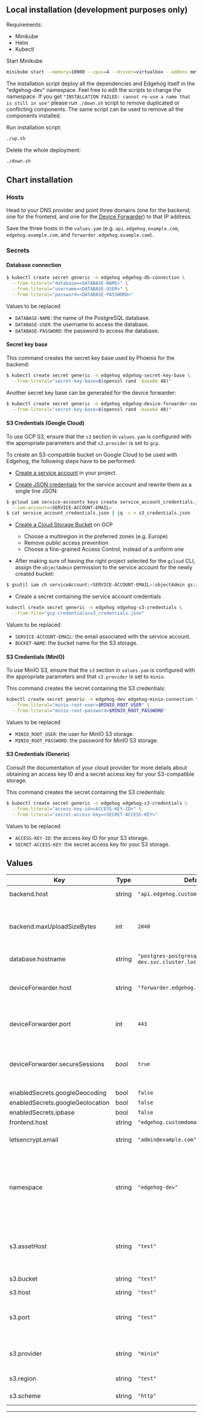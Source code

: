 ## Local installation (development purposes only)
Requirements:
- Minikube
- Helm
- Kubectl

Start Minikube
```bash
minikube start --memory=10000 --cpus=4 --driver=virtualbox --addons metallb ingress && minikube addons enable metallb
```

The installation script deploy all the dependencies and Edgehog itself in the "edgehog-dev" namespace. Feel free to edit the scripts to change the namespace.
If you get `"INSTALLATION FAILED: cannot re-use a name that is still in use"` please run `./down.sh` script to remove duplicated or conflicting components. The same script can be used to remove all the components installed. 

Run installation script:
```bash
./up.sh
```

Delete the whole deployment:
```bash
./down.sh
```


## Chart installation

### Hosts
Head to your DNS provider and
point three domains (one for the backend, one for the frontend, and one for the [Device Forwarder](https://github.com/edgehog-device-manager/edgehog_device_forwarder)) to that IP address.

Save the three hosts in the `values.yam` (e.g. `api.edgehog.example.com`, `edgehog.example.com`, and `forwarder.edgehog.example.com`).


### Secrets
#### Database connection
```bash
$ kubectl create secret generic -n edgehog edgehog-db-connection \
  --from-literal="database=<DATABASE-NAME>" \
  --from-literal="username=<DATABASE-USER>" \
  --from-literal="password=<DATABASE-PASSWORD>"
```

Values to be replaced
- `DATABASE-NAME`: the name of the PostgreSQL database.
- `DATABASE-USER`: the username to access the database.
- `DATABASE-PASSWORD`: the password to access the database.

#### Secret key base
This command creates the secret key base used by Phoenix for the backend:

```bash
$ kubectl create secret generic -n edgehog edgehog-secret-key-base \
  --from-literal="secret-key-base=$(openssl rand -base64 48)"
```

Another secret key base can be generated for the device forwarder:

```bash
$ kubectl create secret generic -n edgehog edgehog-device-forwarder-secret-key-base \
  --from-literal="secret-key-base=$(openssl rand -base64 48)"
```

#### S3 Credentials (Google Cloud)

To use GCP S3, ensure that the `s3` section in `values.yam` is configured with the appropriate parameters and that `s3.provider` is set to `gcp`.

To create an S3-compatbile bucket on Google Cloud to be used with Edgehog, the following steps have
to be performed:

- [Create a service
  account](https://cloud.google.com/iam/docs/creating-managing-service-accounts#creating) in your
  project.

- [Create JSON
credentials](https://cloud.google.com/iam/docs/creating-managing-service-account-keys#creating) for
the service account and rewrite them as a single line JSON:

```bash
$ gcloud iam service-accounts keys create service_account_credentials.json \
  --iam-account=<SERVICE-ACCOUNT-EMAIL>
$ cat service_account_credentials.json | jq -c > s3_credentials.json
```

- [Create a Cloud Storage Bucket](https://cloud.google.com/storage/docs/creating-buckets) on GCP
   * Choose a multiregion in the preferred zones (e.g. Europe)
   * Remove public access prevention
   * Choose a fine-grained Access Control, instead of a uniform one

- After making sure of having the right project selected for the `gcloud` CLI, assign the
`objectAdmin` permission to the service account for the newly created bucket:

```bash
$ gsutil iam ch serviceAccount:<SERVICE-ACCOUNT-EMAIL>:objectAdmin gs://<BUCKET-NAME>
```

- Create a secret containing the service account credentials

```bash
kubectl create secret generic -n edgehog edgehog-s3-credentials \
  --from-file="gcp-credentials=s3_credentials.json"
```

Values to be replaced
- `SERVICE-ACCOUNT-EMAIL`: the email associated with the service account.
- `BUCKET-NAME`: the bucket name for the S3 storage.

#### S3 Credentials (MinIO)

To use MinIO S3, ensure that the `s3` section in `values.yam` is configured with the appropriate parameters and that `s3.provider` is set to `minio`.

This command creates the secret containing the S3 credentials:

```bash
kubectl create secret generic -n edgehog-dev edgehog-minio-connection \
  --from-literal="minio-root-user=$MINIO_ROOT_USER" \
  --from-literal="minio-root-password=$MINIO_ROOT_PASSWORD"
```

Values to be replaced
- `MINIO_ROOT_USER`: the user for MinIO S3 storage.
- `MINIO_ROOT_PASSWORD`: the password for MinIO S3 storage.

#### S3 Credentials (Generic)

Consult the documentation of your cloud provider for more details about obtaining an access key ID
and a secret access key for your S3-compatible storage.

This command creates the secret containing the S3 credentials:

```bash
$ kubectl create secret generic -n edgehog edgehog-s3-credentials \
  --from-literal="access-key-id=<ACCESS-KEY-ID>" \
  --from-literal="secret-access-key=<SECRET-ACCESS-KEY>"
```

Values to be replaced
- `ACCESS-KEY-ID`: the access key ID for your S3 storage.
- `SECRET-ACCESS-KEY`: the secret access key for your S3 storage.


## Values

| Key | Type | Default | Description |
|-----|------|---------|-------------|
| backend.host | string | `"api.edgehog.customdomain.com"` | host of the Edgehog backend |
| backend.maxUploadSizeBytes | int | `2048` | maxUploadSizeBytes is the maximum dimension for uploads, particularly relevant for OTA updates. If omitted, it defaults to 4 Gigabytes. |
| database.hostname | string | `"postgres-postgresql.edgehog-dev.svc.cluster.local"` | hostname of the PostgreSQL database. |
| deviceForwarder.host | string | `"forwarder.edgehog..customdomain.com"` | host of the device forwarder. It should only contain the hostname without the http:// or https:// scheme |
| deviceForwarder.port | int | `443` | port for the instance of Edgehog Device Forwarder. It defaults to 443 |
| deviceForwarder.secureSessions | bool | `true` | secureSessions can be either true or false, it indicates whether devices use TLS to connect to the Edgehog Device Forwarder |
| enabledSecrets.googleGeocoding | bool | `false` |  |
| enabledSecrets.googleGeolocation | bool | `false` |  |
| enabledSecrets.ipbase | bool | `false` |  |
| frontend.host | string | `"edgehog.customdomain.com"` | host of the frontend |
| letsencrypt.email | string | `"admin@example.com"` | email address that will be used for the ACME account for LetsEncrypt |
| namespace | string | `"edgehog-dev"` | namespace of the Edgehog deployment. By default everything is deployed to the edgehog namespace in the Kubernetes cluster, but Edgehog can be deployed in any namespace |
| s3.assetHost | string | `"test"` | assetHost for the S3 storage, e.g. storage.googleapis.com/<S3-BUCKET> for GCP or <S3-BUCKET>.s3.amazonaws.com for AWS. |
| s3.bucket | string | `"test"` | bucket name for the S3 storage. |
| s3.host | string | `"test"` | host for the S3 storage |
| s3.port | string | `"test"` | port for the S3 storage. This has to be put in double quotes to force it to be interpreted as a string. |
| s3.provider | string | `"minio"` | provider of S3 storage. Curretnly can be set to "gcp"  (Google Cloud) or " minio"  |
| s3.region | string | `"test"` | region where the S3 storage resides. |
| s3.scheme | string | `"http"` | scheme (http or https) for the S3 storage |

----------------------------------------------